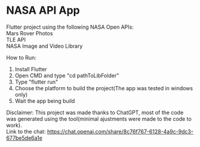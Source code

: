 # NASA API App      
    
Flutter project using the following NASA Open APIs:         
Mars Rover Photos          
TLE API           
NASA Image and Video Library    

How to Run:       
1. Install Flutter             
2. Open CMD and type "cd pathToLibFolder"            
3. Type "flutter run"      
4. Choose the platform to build the project(The app was tested in windows only)
5. Wait the app being build     
      
Disclaimer: This project was made thanks to ChatGPT, most of the code was generated using the tool(minimal ajustments were made to the code to work).           
Link to the chat: https://chat.openai.com/share/8c76f767-6128-4a9c-9dc3-677be5de6a1e
